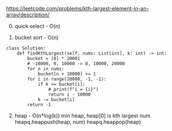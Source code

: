 https://leetcode.com/problems/kth-largest-element-in-an-array/description/

0. quick select - O(n)

1. bucket sort - O(n)
```
class Solution:
    def findKthLargest(self, nums: List[int], k: int) -> int:
        bucket = [0] * 20001
        # -10000, 0, 10000 -> 0, 10000, 20000
        for n in nums:
            bucket[n + 10000] += 1
        for i in range(20000, -1, -1):
            if k <= bucket[i]:
                # print(f"i = {i}")
                return i - 10000
            k -= bucket[i]
        return -1
```

2. heap - O(n*log(k))
min heap, heap[0] is kth largest num
heapq.heappush(heap, num)
heapq.heappop(heap)
